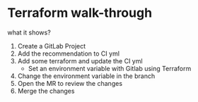 # Terraform walk-through

what it shows?

1. Create a GitLab Project
2. Add the recommendation to CI yml
3. Add some terraform and update the CI yml
    - Set an environment variable with Gitlab using Terraform
4. Change the environment variable in the branch
5. Open the MR to review the changes
6. Merge the changes

